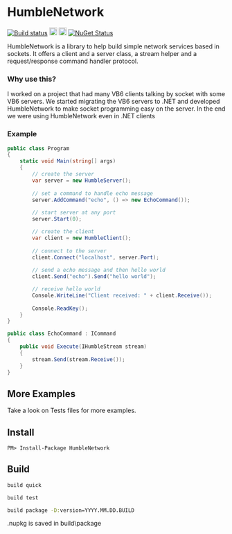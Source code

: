 HumbleNetwork
=============

[![Build status](https://ci.appveyor.com/api/projects/status/whppw7n2ejs667ku?svg=true)](https://ci.appveyor.com/project/joaofx/humblenetwork)
<a href="https://www.nuget.org/packages/HumbleNetwork/"><img src="http://img.shields.io/nuget/v/HumbleNetwork.svg?style=flat-square" alt="NuGet version" height="18"></a> 
<a href="https://www.nuget.org/packages/HumbleNetwork/"><img src="http://img.shields.io/nuget/dt/HumbleNetwork.svg?style=flat-square" alt="NuGet version" height="18"></a>
[![NuGet Status](http://nugetstatus.com/HumbleNetwork.png)](http://nugetstatus.com/packages/HumbleNetwork)

HumbleNetwork is a library to help build simple network services based in sockets. It offers a client and a server class, a stream helper and a request/response command handler protocol. 

### Why use this?

I worked on a project that had many VB6 clients talking by socket with some VB6 servers. We started migrating the VB6 servers to .NET and developed HumbleNetwork to make socket programming easy on the server. In the end we were using HumbleNetwork even in .NET clients

### Example

``` csharp
public class Program
{
	static void Main(string[] args)
	{
		// create the server
		var server = new HumbleServer();
		
		// set a command to handle echo message
		server.AddCommand("echo", () => new EchoCommand());
		
		// start server at any port
		server.Start(0);

		// create the client
		var client = new HumbleClient();
		
		// connect to the server
		client.Connect("localhost", server.Port);
		
		// send a echo message and then hello world
		client.Send("echo").Send("hello world");

		// receive hello world
		Console.WriteLine("Client received: " + client.Receive());
		
		Console.ReadKey();
	}
}

public class EchoCommand : ICommand
{
	public void Execute(IHumbleStream stream)
	{
		stream.Send(stream.Receive());
	}
}
```

More Examples
-------------

Take a look on Tests files for more examples.


Install
-------

```
PM> Install-Package HumbleNetwork
```

Build
----

```cmd
build quick
```

```cmd
build test
```

```cmd
build package -D:version=YYYY.MM.DD.BUILD
```

.nupkg is saved in build\package
